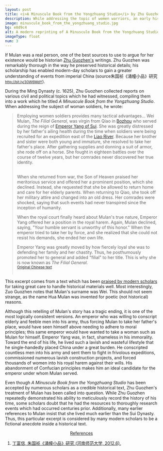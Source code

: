 ```yaml
---
layout: post
title: <i>A Minuscule Book from the Yongzhuang Studio</i> by Zhu Guozhen (c. 1625 AD)
description: While addressing the topic of women warriors, an early histoian reconstructed what he believed to be Mulan's true story..
image: minuscule_book_from_the_yongzhuang_studio.jpg
bg: e8d9c4
alt: A modern reprinting of A Minuscule Book from the Yongzhuang Studio. &copy; Culture and Art Publishing House.
imageType: float
num: 3
---
```


If Mulan was a real person, one of the best sources to use to argue for her existence would be historian <a href="https://en.wikipedia.org/wiki/Zhu_Guozhen_(Ming_dynasty)">Zhu Guozhen's</a> writings. Zhu Guozhen was remarkably thorough in the way he preserved historical details; his scholarship has enabled modern-day scholars to gain a greater understanding of events from imperial China (<span class="tip">source<span class="tiptext">&#26417;&#22269;&#31087;&#12298;&#28044;&#24162;&#23567;&#21697;&#12299;&#30740;&#31350;<br /><small><a href="http://bit.ly/30W6MdY">http://bit.ly/30W6MdY</a></small></span></span>).

During the Ming Dynasty (c. 1625), Zhu Guozhen collected reports on various civil and political topics which he had witnessed, compiling them into a work which he titled *A Minuscule Book from the Yongzhuang Studio*. When addressing the subject of woman soldiers, he wrote:

<blockquote>
Employing women soldiers provides many tactical advantages... Wei Mulan, <i>The Filial General</i>, was virgin from Qiao in <a href="https://en.wikipedia.org/wiki/Bozhou">Bozhou</a> who served during the reign of <a href="https://en.wikipedia.org/wiki/Emperor_Yang_of_Sui">Emperor Yang of Sui</a>. She was greatly distressed by her father's ailing health during the time when soldiers were being recruited for an expedition east of the <a href="https://en.wikipedia.org/wiki/Liao_River">Liao River</a>. Because her brother and sister were both young and immature, she resolved to take her father's place. After gathering supplies and donning a suit of armor, she rode off on a horse. She fought in eighteen battles over the course of twelve years, but her comrades never discovered her true identity.<br /><br />

When she returned from war, the Son of Heaven praised her meritorious service and offered her a prominent position, which she declined. Instead, she requested that she be allowed to return home and care for her elderly parents. When returning to Qiao, she took off her military attire and changed into an old dress. Her comrades were shocked, saying that such events had never transpired since the inception of humanity.

When the royal court finally heard about Mulan's true nature, Emperor Yang offered her a position in the royal harem. Again, Mulan declined, saying, "Your humble servant is unworthy of this honor." When the emperor tried to take her by force, and she realized that she could not resist his demands, she ended her own life.

Emperor Yang was greatly moved by how fiercely loyal she was to defending her family and her chastity. Thus, he posthumously promoted her to general and added "filial" to her title. This is why she is now known as <i>The Filial General</i>.
<br />
<small><a href="https://archive.org/details/02096876.cn/page/n30">Original Chinese text</a></small><br /><br />
</blockquote>

This excerpt comes from a text which has been <a href="http://cdmd.cnki.com.cn/Article/CDMD-10476-1012420931.htm">praised by modern scholars</a> for taking great care to handle historical materials well. Most interestingly, Zuo Guozhen notes that Mulan's surname was Wei. This should not seem strange, as the name Hua Mulan was invented for poetic (not historical) reasons.

Although this retelling of Mulan's story has a tragic ending, it is one of the most logically consistent versions. An emperor who was willing to conscript elderly and feeble men into his army, thus forcing Mulan to take her father's place, would have seen himself above needing to adhere to moral principles; this same emperor would have wanted to take a woman such as Mulan for himself. Emperor Yang was, in fact, shameless in his immorality. Toward the end of his life, he lived such a lavish and wasteful lifestyle that he single-handedly placed China under a great burden. He conscripted countless men into his army and sent them to fight in frivolous expeditions, commissioned numerous lavish construction projects, and forced thousands of women into his royal harem against their wills. His abandonment of Confucian principles makes him an ideal candidate for the emperor under whom Mulan served.

Even though *A Minuscule Book from the Yongzhuang Studio* has been accepted by numerous scholars as a credible historical text, Zhu Guozhen's treatment of Mulan has been called into question. While Zhu Guozhen repeatedly demonstrated his ability to meticulously record the history of his time, some scholars doubt that he had the resources to thoroughly research events which had occurred centuries prior. Additionally, many earlier references to Mulan insist that she lived much earlier than the Sui Dynasty. Thus, this particular excerpt is considered by many modern scholars to be a fictional anecdote inside a historical text.

<center><a id="note_link" href="#" onclick="toggle_note(); return false;">References <span id="show_note_icon"></span></a></center>

<div id="note">
<ol>
<li><a href="http://cdmd.cnki.com.cn/Article/CDMD-10476-1012420931.htm">&#19969;&#23500;&#20449;, &#26417;&#22269;&#31087;&#12298;&#28044;&#24162;&#23567;&#21697;&#12299;&#30740;&#31350; (&#27827;&#21335;&#24072;&#33539;&#22823;&#23398;, 2012.6).</a></li>
</ol>
</div>

<script type="text/javascript" src="/assets/js/toggle_note.js"></script>
